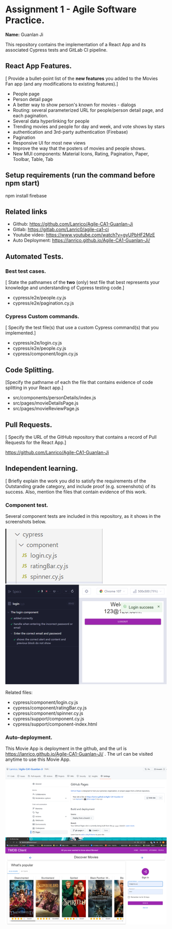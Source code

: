 # Assignment 1 - Agile Software Practice.

__Name:__ Guanlan Ji

This repository contains the implementation of a React App and its associated Cypress tests and GitLab CI pipeline.

## React App Features.

[ Provide a bullet-point list of the __new features__ you added to the Movies Fan app (and any modifications to existing features).]
 
+ People page
+ Person detail page
+ A better way to show person's known for movies - dialogs
+ Routing: several parameterized URL for people/person detail page, and each pagination.
+ Several data hyperlinking for people
+ Trending movies and people for day and week, and vote shows by stars
+ authentication and 3rd-party authentication (Firebase)
+ Pagination
+ Responsive UI for most new views
+ Improve the way that the posters of movies and people shows.
+ New MUI components: Material Icons, Rating, Pagination, Paper, Toolbar, Table, Tab

## Setup requirements (run the command before npm start)

npm install firebase

## Related links

+ Github: https://github.com/Lanrico/Agile-CA1-Guanlan-Ji
+ Gitlab: https://gitlab.com/Lanric0/agile-ca1-ci
+ Youtube video: https://www.youtube.com/watch?v=gyUPbHF2MzE
+ Auto Deployment: https://lanrico.github.io/Agile-CA1-Guanlan-Ji/

## Automated Tests.

### Best test cases.

[ State the pathnames of the __two__ (only) test file that best represents your knowledge and understanding of Cypress testing code.]

+ cypress/e2e/people.cy.js
+ cypress/e2e/pagination.cy.js

### Cypress Custom commands.

[ Specify the test file(s) that use a custom Cypress command(s) that you implemented.]

+ cypress/e2e/login.cy.js
+ cypress/e2e/people.cy.js
+ cypress/component/login.cy.js

## Code Splitting.

[Specify the pathname of each the file that contains evidence of code splitting in your React app.]

+ src/components/personDetails/index.js
+ src/pages/movieDetailsPage.js
+ src/pages/movieReviewPage.js

## Pull Requests.

[ Specify the URL of the GitHub repository that contains a record of Pull Requests for the React App.]

https://github.com/Lanrico/Agile-CA1-Guanlan-Ji

## Independent learning.

[ Briefly explain the work you did to satisfy the requirements of the Outstanding grade category, and include proof (e.g. screenshots) of its success. Also, mention the files that contain evidence of this work.

### Component test.

Several component tests are included in this repository, as it shows in the screenshots below. 

![](./images/component_test.png)
![](./images/component_test_run.png)

Related files:
+ cypress/component/login.cy.js
+ cypress/component/ratingBar.cy.js
+ cypress/component/spinner.cy.js
+ cypress/support/component.cy.js
+ cypress/support/component-index.html

### Auto-deployment.

This Movie App is deployment in the github, and the url is https://lanrico.github.io/Agile-CA1-Guanlan-Ji/ . The url can be visited anytime to use this Movie App.

![](./images/deployment1.png)
![](./images/deployment2.png)